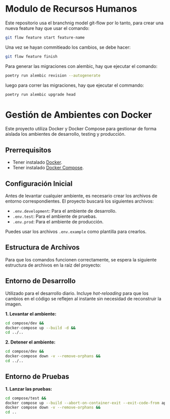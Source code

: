 # Modulo de Recursos Humanos

Este repositorio usa el branchnig model git-flow por lo tanto, para crear una nueva feature hay que usar el comando:

```bash
git flow feature start feature-name
```

Una vez se hayan commitieado los cambios, se debe hacer:

```bash
git flow feature finish
```

Para generar las migraciones con alembic, hay que ejecutar el comando:

```bash
poetry run alembic revision --autogenerate  
```

luego para correr las migraciones, hay que ejecutar el commando:

```bash
poetry run alembic upgrade head  
```

# Gestión de Ambientes con Docker

Este proyecto utiliza Docker y Docker Compose para gestionar de forma aislada los ambientes de desarrollo, testing y producción.

## Prerrequisitos

* Tener instalado [Docker](https://www.docker.com/get-started).
* Tener instalado [Docker Compose](https://docs.docker.com/compose/install/).

## Configuración Inicial

Antes de levantar cualquier ambiente, es necesario crear los archivos de entorno correspondientes. El proyecto buscará los siguientes archivos:

* `.env.development`: Para el ambiente de desarrollo.
* `.env.test`: Para el ambiente de pruebas.
* `.env.prod`: Para el ambiente de producción.

Puedes usar los archivos `.env.example` como plantilla para crearlos.

## Estructura de Archivos

Para que los comandos funcionen correctamente, se espera la siguiente estructura de archivos en la raíz del proyecto:

## Entorno de Desarrollo

Utilizado para el desarrollo diario. Incluye *hot-reloading* para que los cambios en el código se reflejen al instante sin necesidad de reconstruir la imagen.

**1. Levantar el ambiente:**

```bash
cd compose/dev &&
docker-compose up --build -d &&
cd ../..
```


**2. Detener el ambiente:**

```bash
cd compose/dev &&
docker-compose down -v --remove-orphans &&
cd ../..
```

## Entorno de Pruebas 

**1. Lanzar las pruebas:**

```bash
cd compose/test && 
docker compose up --build --abort-on-container-exit --exit-code-from api-test &&
docker compose down -v --remove-orphans &&
cd ..

```